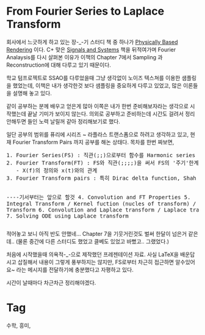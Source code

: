 From Fourier Series to Laplace Transform
=========================================

회사에서 느긋하게 하고 있는 장-_-기 스터디 책 중 하나가 [Physically Based Rendering](http://www.amazon.com/Physically-Based-Rendering-Implementation-Interactive/dp/012553180X) 이다. C+ 맞은 [Signals and Systems](http://www.amazon.com/Signals-Systems-Analysis-Through-Linear/dp/0072930446/ref=sr_1_10?s=books&ie=UTF8&qid=1285780238&sr=1-10) 책을 뒤적여가며 Fourier Analaysis를 다시 살펴본 이유가 이책의 Chapter 7에서 Sampling 과 Reconstruction에 대해 다루고 있기 때문이다.

학교 텀프로젝트로 SSAO를 다루었을때 그냥 생각없이 노이즈 텍스쳐를 이용한 샘플링을 했었는데, 이책은 내가 생각한것 보다 샘플링을 중요하게 다루고 있었고, 많은 이론들을 설명해 놓고 있다.

같이 공부하는 분께 배우고 얻은게 많아 이쪽은 내가 한번 준비해보자라는 생각으로 시작했는데 끝날 기미가 보이지 않는다. 의외로 공부하고 준비하는데 시간도 걸려서 정리 안해두면 들인 노력 날릴꺼 같아 정리해보기로 했다.

일단 공부의 범위를 퓨리에 시리즈 ~ 라플라스 트랜스폼으로 하려고 생각하고 있고, 현재 Fourier Transform Pairs 까지 공부를 해논 상태다. 목차를 한번 짜보면,

<div class="panel"><pre>
1. Fourier Series(FS) : 직관(;;)으로부터 함수를 Harmonic series 꼴로 나타내기, x(t)↔X[k] 유도
2. Fourier Transform(FT) : FS와 직관(;;;;)을 써서 FS의 '주기'한계 극복(주기 T0 를 무한대로..)
   - X(f)의 정의와 x(t)와의 관계
3. Fourier Transform pairs : 특히 Dirac delta function, Shah function 을 이해하고 FT와의 관계

----기서부터는 앞으로 할것 
4. Convolution and FT Properties
5. Integral Transform / Kernel fuction (nucles of transform) / Laplace Transform
6. Convolution and Laplace transform / Laplace transform pairs
7. Solving ODE using Laplace transform
</pre></div>

적어놓고 보니 아직 반도 안했네... Chapter 7을 기웃거린것도 벌써 한달이 넘은거 같은데.. (물론 중간에 다른 스터디도 했었고 클베도 있었고 바뻤고.. 그랬었다.)

처음에 시작했을때 의욕적-_-으로 제작했던 프레젠테이션 자료. 사실 LaTeX을 배운답시고 삽질해서 내용이 그렇게 풍부하지는 않지만, FS로부터 차근히 접근하면 알수있어요~ 라는 메시지를 전달하기에 충분했다고 자평하고 있다.

시간이 날때마다 차근차근 정리해야겠다.

Tag
====
수학, 흥미,